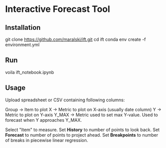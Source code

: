 # Interactive Forecast Tool

## Installation

git clone https://github.com/maralski/ift.git
cd ift
conda env create -f environment.yml

## Run

voila ift_notebook.ipynb

## Usage

Upload spreadsheet or CSV containing following columns:

Group -> Item to plot
X -> Metric to plot on X-axis (usually date column)
Y -> Metric to plot on Y-axis
Y_MAX -> Metric used to set max Y-value. Used to forecast when Y approaches Y_MAX.

Select "Item" to measure.
Set **History** to number of points to look back.
Set **Forecast** to number of points to project ahead.
Set **Breakpoints** to number of breaks in piecewise linear regression.
